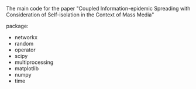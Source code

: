 The main code for the paper "Coupled Information-epidemic Spreading with Consideration of Self-isolation in the Context of Mass Media"

package:
- networkx
- random
- operator
- scipy
- multiprocessing
- matplotlib
- numpy
- time
